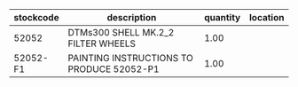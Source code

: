 |stockcode|description|quantity|location|
|---------|-----------|--------|--------|
|52052|DTMs300 SHELL MK.2_2 FILTER WHEELS|1.00||
|52052-F1|PAINTING INSTRUCTIONS TO PRODUCE 52052-P1|1.00||

